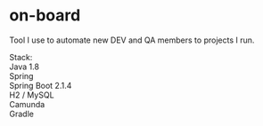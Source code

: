 # on-board

Tool I use to automate new DEV and QA members to projects I run.

Stack:<br>
Java 1.8<br>
Spring <br>
Spring Boot 2.1.4<br>
H2 / MySQL<br>
Camunda<br>
Gradle<br>
